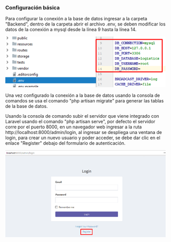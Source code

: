### Configuración básica

Para configurar la conexión a la base de datos ingresar a la carpeta "Backend", dentro de la carpeta abrir el archivo .env, se deben modificar los datos de la conexión a mysql desde la línea 9 hasta la línea 14.

![](images\conf_mysql.png)



Una vez configurado la conexión a la base de datos usando la consola de comandos se usa el comando "php artisan migrate" para generar las tablas de la base de datos.

Usando la consola de comando subir el servidor que viene integrado con Laravel usando el comando "php artisan serve", por defecto el servidor corre por el puerto 8000, en un navegador web ingresar a la ruta http://localhost:8000/admin/login, al ingresar se despliega una ventana de login, para crear un nuevo usuario y poder acceder, se debe dar clic en el enlace "Register" debajo del formulario de autenticación.

![](images\login.png)
